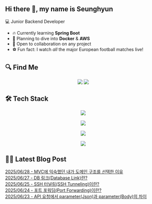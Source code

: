 

## Hi there 👋, my name is Seunghyun

💻 Junior Backend Developer

- 🔥 Currently learning **Spring Boot**
- 🌊 Planning to dive into **Docker** & **AWS**
- 🤝 Open to collaboration on any project
- ⚽ Fun fact: I watch *all* the major European football matches live!

## 🔍 Find Me

<p align="center">
  <a href="https://cojoop.tistory.com"><img src="https://img.shields.io/badge/Tech Blog-000000?style=for-the-badge&logo=tistory&logoColor=white&link=https://winn-dev.tistory.com/"/></a>
  <a href="mailto:tmdgus8779@gmail.com"><img src="https://img.shields.io/badge/Gmail-d14836?style=for-the-badge&logo=Gmail&logoColor=white&link=mailto:tmdgus8779@gmail.com"/></a>
</p>

## 🛠️ Tech Stack

<div align="center">
  <img src="https://go-skill-icons.vercel.app/api/icons?i=html,css,bootstrap,js,jquery" />
</div>
&nbsp;
<div align="center">
  <img src="https://go-skill-icons.vercel.app/api/icons?i=py,java,flask,spring,mysql,oracle" />
</div>
&nbsp;
<div align="center">
  <img src="https://skillicons.dev/icons?i=docker,git,github,ubuntu" />
</div>
&nbsp;
<div align="center">
  <img src="https://go-skill-icons.vercel.app/api/icons?i=dbeaver,eclipse,idea,vscode,vim" />
</div>

## ✍🏻 Latest Blog Post

[2025/06/28 - MVC에 익숙했던 내가 도메인 구조를 선택한 이유](https://cojoop.tistory.com/entry/MVC%EC%97%90-%EC%9D%B5%EC%88%99%ED%96%88%EB%8D%98-%EB%82%B4%EA%B0%80-%EB%8F%84%EB%A9%94%EC%9D%B8-%EA%B5%AC%EC%A1%B0%EB%A5%BC-%EC%84%A0%ED%83%9D%ED%95%9C-%EC%9D%B4%EC%9C%A0) <br/>
[2025/06/27 - DB 링크(Database Link)란?](https://cojoop.tistory.com/entry/DB-%EB%A7%81%ED%81%ACDatabase-Link%EB%9E%80) <br/>
[2025/06/25 - SSH 터널링(SSH Tunneling)이란?](https://cojoop.tistory.com/entry/SSH-%ED%84%B0%EB%84%90%EB%A7%81SSH-Tunneling%EC%9D%B4%EB%9E%80) <br/>
[2025/06/24 - 포트 포워딩(Port Forwarding)이란?](https://cojoop.tistory.com/entry/%ED%8F%AC%ED%8A%B8-%ED%8F%AC%EC%9B%8C%EB%94%A9Port-Forwarding%EC%9D%B4%EB%9E%80) <br/>
[2025/06/23 - API 요청에서 parameter(Json)과 parameter(Body)의 차이](https://cojoop.tistory.com/entry/API-%EC%9A%94%EC%B2%AD%EC%97%90%EC%84%9C-parameterJson%EA%B3%BC-parameterBody%EC%9D%98-%EC%B0%A8%EC%9D%B4) <br/>
